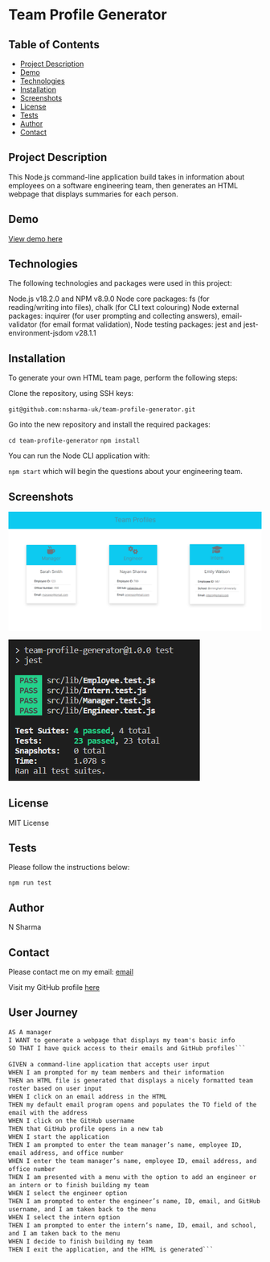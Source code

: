 # Team Profile Generator


## Table of Contents

- [Project Description](#description)
- [Demo](#demo)
- [Technologies](#technologies)
- [Installation](#installation)
- [Screenshots](#screenshots)
- [License](#license)
- [Tests](#tests)
- [Author](#author)
- [Contact](#contact )


## Project Description

This Node.js command-line application build takes in information about employees on a software engineering team, then generates an HTML webpage that displays summaries for each person.

## Demo

[View demo here](https://drive.google.com/file/d/1XT5Mimzpxqjd-0BeHHm1o6N8ggz5LQ_u/view?usp=sharing)

## Technologies

The following technologies and packages were used in this project:

Node.js v18.2.0 and NPM v8.9.0
Node core packages: fs (for reading/writing into files), chalk (for CLI text colouring)
Node external packages: inquirer (for user prompting and collecting answers), email-validator (for email format validation), 
Node testing packages: jest and jest-environment-jsdom v28.1.1

## Installation

To generate your own HTML team page, perform the following steps:

Clone the repository, using SSH keys:

`git@github.com:nsharma-uk/team-profile-generator.git`

Go into the new repository and install the required packages:

`cd team-profile-generator`
`npm install`

You can run the Node CLI application with:

`npm start` which will begin the questions about your engineering team.

## Screenshots

![screenshot of deployed page](./img/teamprofilewebpage.png)

![screenshot of tests passed](./img/testspassed.png)

## License

MIT License

## Tests

Please follow the instructions below:

```
npm run test
```



## Author

N Sharma

## Contact

Please contact me on my email: [email](nsharmauk711@gmail.com)

Visit my GitHub profile [here](https://github.com/nsharma-uk)


## User Journey


````
AS A manager
I WANT to generate a webpage that displays my team's basic info
SO THAT I have quick access to their emails and GitHub profiles```

GIVEN a command-line application that accepts user input
WHEN I am prompted for my team members and their information
THEN an HTML file is generated that displays a nicely formatted team roster based on user input
WHEN I click on an email address in the HTML
THEN my default email program opens and populates the TO field of the email with the address
WHEN I click on the GitHub username
THEN that GitHub profile opens in a new tab
WHEN I start the application
THEN I am prompted to enter the team manager’s name, employee ID, email address, and office number
WHEN I enter the team manager’s name, employee ID, email address, and office number
THEN I am presented with a menu with the option to add an engineer or an intern or to finish building my team
WHEN I select the engineer option
THEN I am prompted to enter the engineer’s name, ID, email, and GitHub username, and I am taken back to the menu
WHEN I select the intern option
THEN I am prompted to enter the intern’s name, ID, email, and school, and I am taken back to the menu
WHEN I decide to finish building my team
THEN I exit the application, and the HTML is generated```
````
